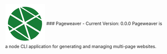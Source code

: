 <img src='logo.png' align='center'>
### Pageweaver
- Current Version: 0.0.0
Pageweaver is a node CLI application for generating and managing multi-page websites.
